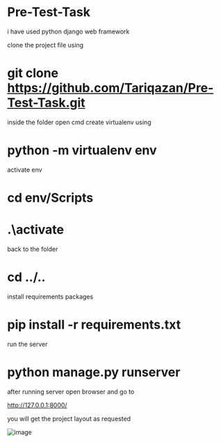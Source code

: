 # Pre-Test-Task
 
i have used python django web framework

clone the project file using 

# git clone https://github.com/Tariqazan/Pre-Test-Task.git

inside the folder open cmd
create virtualenv using 

# python -m virtualenv env

activate env

# cd env/Scripts
# .\activate

back to the folder 

# cd ../..

install requirements packages

# pip install -r requirements.txt

run the server

# python manage.py runserver

after running server open browser and go to 

http://127.0.0.1:8000/

you will get the project layout as requested

![image](https://user-images.githubusercontent.com/45086258/218268153-bedde234-b0bb-47a0-a8c2-131dfc2d2365.png)
